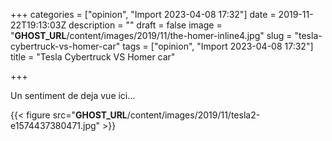 +++
categories = ["opinion", "Import 2023-04-08 17:32"]
date = 2019-11-22T19:13:03Z
description = ""
draft = false
image = "__GHOST_URL__/content/images/2019/11/the-homer-inline4.jpg"
slug = "tesla-cybertruck-vs-homer-car"
tags = ["opinion", "Import 2023-04-08 17:32"]
title = "Tesla Cybertruck VS Homer car"

+++


Un sentiment de deja vue ici...

{{< figure src="__GHOST_URL__/content/images/2019/11/tesla2-e1574437380471.jpg" >}}



